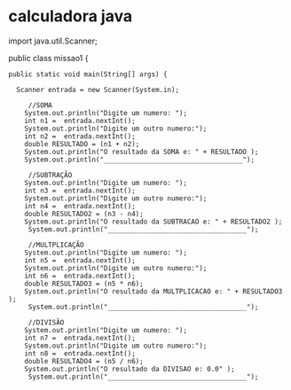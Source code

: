 # calculadora java

import java.util.Scanner;

public class missao1 {

	public static void main(String[] args) {

	  Scanner entrada = new Scanner(System.in); 
		
	     //SOMA
		System.out.println("Digite um numero: "); 
		int n1 =  entrada.nextInt(); 
		System.out.println("Digite um outro numero:"); 
		int n2 =  entrada.nextInt(); 
		double RESULTADO = (n1 + n2);
		System.out.println("O resultado da SOMA e: " + RESULTADO );
        System.out.println("___________________________________");
       
         //SUBTRAÇÃO
		System.out.println("Digite um numero: "); 
		int n3 =  entrada.nextInt(); 
		System.out.println("Digite um outro numero:"); 
		int n4 =  entrada.nextInt(); 
		double RESULTADO2 = (n3 - n4);
		System.out.println("O resultado da SUBTRACAO e: " + RESULTADO2 );
		 System.out.println("___________________________________");
		 
		 //MULTPLICAÇÃO
		System.out.println("Digite um numero: "); 
		int n5 =  entrada.nextInt(); 
		System.out.println("Digite um outro numero:"); 
		int n6 =  entrada.nextInt(); 
		double RESULTADO3 = (n5 * n6);
		System.out.println("O resultado da MULTPLICACAO e: " + RESULTADO3 );
		 System.out.println("___________________________________");
       
		 //DIVISÃO
		System.out.println("Digite um numero: "); 
		int n7 =  entrada.nextInt(); 
		System.out.println("Digite um outro numero:"); 
		int n8 =  entrada.nextInt(); 
		double RESULTADO4 = (n5 / n6);
		System.out.println("O resultado da DIVISAO e: 0.0" );
		 System.out.println("___________________________________");
		 

	
		    
	
	
